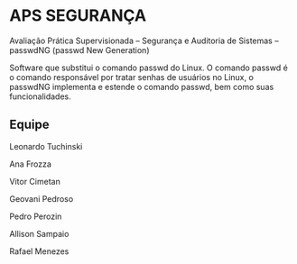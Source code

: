 # APS SEGURANÇA
Avaliação Prática Supervisionada – Segurança e Auditoria de Sistemas – passwdNG (passwd New Generation)
 
Software que substitui o comando passwd do Linux. O comando passwd é o comando responsável por tratar senhas de usuários no Linux, o passwdNG implementa e estende o comando passwd, bem como suas funcionalidades.

## Equipe
Leonardo Tuchinski</p>
Ana Frozza</p>
Vitor Cimetan</p>
Geovani Pedroso</p>
Pedro Perozin</p>
Allison Sampaio</p>
Rafael Menezes
